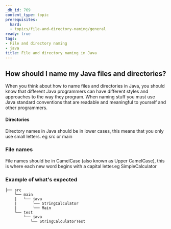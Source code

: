 ```yaml
---
_db_id: 769
content_type: topic
prerequisites:
  hard:
  - topics/file-and-directory-naming/general
ready: true
tags:
- File and directory naming
- java
title: File and directory naming in Java
---
```


## How should I name my Java files and directories?
When you think about how to name files and directories in Java, you should know that different Java programmers can have different styles and approaches to the way they program. When naming stuff you must use Java standard conventions that are readable and meaningful to yourself and other programmers.


#### Directories
Directory names in Java should be in lower cases, this means that you only use small letters. eg src or main

### File names
File names should be in CamelCase (also known as Upper CamelCase), this is where each new word begins with a capital letter.eg SimpleCalculator

### Example of what's expected

```
├── src
    └── main
    |   └── java
    |       └── StringCalculator
    |       └── Main    
    └── test
        └── java
           └── StringCalculatorTest 
            
```
